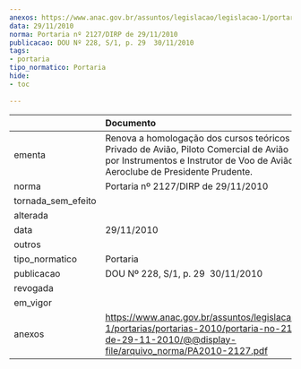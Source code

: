 ```yaml
---
anexos: https://www.anac.gov.br/assuntos/legislacao/legislacao-1/portarias/portarias-2010/portaria-no-2127-dirp-de-29-11-2010/@@display-file/arquivo_norma/PA2010-2127.pdf
data: 29/11/2010
norma: Portaria nº 2127/DIRP de 29/11/2010
publicacao: DOU Nº 228, S/1, p. 29  30/11/2010
tags:
- portaria
tipo_normatico: Portaria
hide: 
- toc 
 
---
```


|                    | Documento                                                                                                                                                                                   |
|:-------------------|:--------------------------------------------------------------------------------------------------------------------------------------------------------------------------------------------|
| ementa             | Renova a homologação dos cursos teóricos de Piloto Privado de Avião, Piloto Comercial de Avião - IFR, Voo por Instrumentos e Instrutor de Voo de Avião do Aeroclube de Presidente Prudente. |
| norma              | Portaria nº 2127/DIRP de 29/11/2010                                                                                                                                                         |
| tornada_sem_efeito |                                                                                                                                                                                             |
| alterada           |                                                                                                                                                                                             |
| data               | 29/11/2010                                                                                                                                                                                  |
| outros             |                                                                                                                                                                                             |
| tipo_normatico     | Portaria                                                                                                                                                                                    |
| publicacao         | DOU Nº 228, S/1, p. 29  30/11/2010                                                                                                                                                          |
| revogada           |                                                                                                                                                                                             |
| em_vigor           |                                                                                                                                                                                             |
| anexos             | https://www.anac.gov.br/assuntos/legislacao/legislacao-1/portarias/portarias-2010/portaria-no-2127-dirp-de-29-11-2010/@@display-file/arquivo_norma/PA2010-2127.pdf                          |